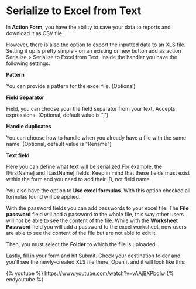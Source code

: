 # Serialize to Excel from Text

In **Action Form**, you have the ability to save your data to reports and download it as CSV file. 

However, there is also the option to export the inputted data to an XLS file.  Setting it up is pretty simple - on an existing or new button add as action Serialize > Serialize to Excel from Text. Inside the handler you have the following settings:

**Pattern**

You can provide a pattern for the excel file. (Optional)

**Field Separator** 

Field, you can choose your the field separator from your text. Accepts expressions. (Optional, default value is ",")

**Handle duplicates**

You can choose how to handle when you already have a file with the same name. (Optional, default value is "Rename")

**Text field**

Here you can define what text will be serialized.For example, the [FirstName] and [LastName] fields. Keep in mind that these fields must exist within the form and you need to add their ID, not field name.  

You also have the option to **Use excel formulas**. With this option checked all formulas found will be applied.

With the password fields you can add passwords to your excel file. The **File password** field will add a password to the whole file, this way other users will not be able to see the content of the file. While with the **Worksheet Password** field you will add a password to the excel worksheet, now users are able to see the content of the file but are not able to edit it.

Then, you must select the **Folder** to which the file is uploaded. 

Lastly, fill in your form and hit Submit. Check your destination folder and you'll see the newly-created XLS file there. Open it and it will look like this: 

{% youtube %} https://www.youtube.com/watch?v=vAAjBXPbdIw {% endyoutube %}